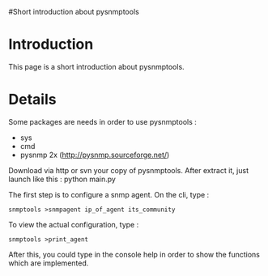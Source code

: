 #Short introduction about pysnmptools

# Introduction #

This page is a short introduction about pysnmptools.


# Details #
Some packages are needs in order to use pysnmptools :
  * sys
  * cmd
  * pysnmp 2x (http://pysnmp.sourceforge.net/)


Download via http or svn your copy of pysnmptools. After extract it, just launch like this :
python main.py

The first step is to configure a snmp agent. On the cli, type :

```
snmptools >snmpagent ip_of_agent its_community
```

To view the actual configuration, type :
```
snmptools >print_agent
```

After this, you could type in the console help in order to show the functions which are implemented.